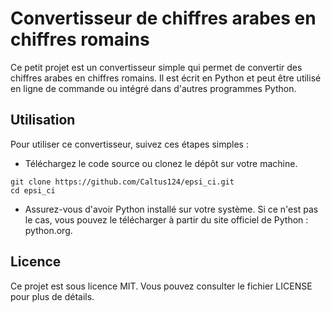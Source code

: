 
# Convertisseur de chiffres arabes en chiffres romains

Ce petit projet est un convertisseur simple qui permet de convertir des chiffres arabes en chiffres romains. Il est écrit en Python et peut être utilisé en ligne de commande ou intégré dans d'autres programmes Python.

## Utilisation

Pour utiliser ce convertisseur, suivez ces étapes simples :

- Téléchargez le code source ou clonez le dépôt sur votre machine.

```
git clone https://github.com/Caltus124/epsi_ci.git
cd epsi_ci
```

- Assurez-vous d'avoir Python installé sur votre système. Si ce n'est pas le cas, vous pouvez le télécharger à partir du site officiel de Python : python.org.


## Licence

Ce projet est sous licence MIT. Vous pouvez consulter le fichier LICENSE pour plus de détails.